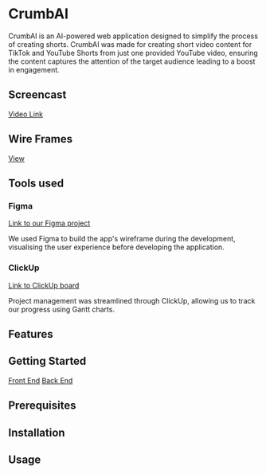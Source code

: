 # CrumbAI

CrumbAI is an AI-powered web application designed to simplify the process of creating shorts. CrumbAI was made for creating short video content for TikTok and YouTube Shorts from just one provided YouTube video, ensuring the content captures the attention of the target audience leading to a boost in engagement. 

## Screencast

[Video Link]()

## Wire Frames
[View](https://github.com/HamzDevelopment/CrumbAI/tree/main/WIREFRAMES)

## Tools used

### Figma

[Link to our Figma project](https://www.figma.com/file/mCqg33JAgY8THT4YfxQBLt/CrumbAI?type=whiteboard&node-id=0%3A1&t=E0eyaIER22gMJScG-1)

We used Figma to build the app's wireframe during the development, visualising the user experience before developing the application.

### ClickUp

[Link to ClickUp board](https://app.clickup.com/9015145729/v/s/90150323474)

Project management was streamlined through ClickUp, allowing us to track our progress using Gantt charts.

## Features

## Getting Started
[Front End](https://github.com/HamzDevelopment/CrumbAI/tree/main/FRONTEND/crumbai)
[Back End](https://github.com/HamzDevelopment/CrumbAI/tree/main/BACKEND)

## Prerequisites

## Installation

## Usage
